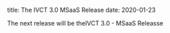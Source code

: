 title: The IVCT 3.0 MSaaS Release
date: 2020-01-23

The next release will be theIVCT 3.0 - MSaaS Releasse
